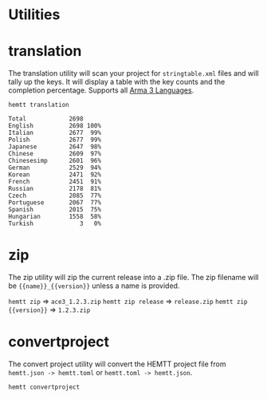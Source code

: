 # Utilities

# translation

The translation utility will scan your project for `stringtable.xml` files and will tally up the keys. It will display a table with the key counts and the completion percentage. Supports all [Arma 3 Languages](https://community.bistudio.com/wiki/Stringtable.xml#Supported_languages).

`hemtt translation`
```
Total            2698
English          2698 100%
Italian          2677  99%
Polish           2677  99%
Japanese         2647  98%
Chinese          2609  97%
Chinesesimp      2601  96%
German           2529  94%
Korean           2471  92%
French           2451  91%
Russian          2178  81%
Czech            2085  77%
Portuguese       2067  77%
Spanish          2015  75%
Hungarian        1558  58%
Turkish             3   0%
```

# zip

The zip utility will zip the current release into a .zip file. The zip filename will be `{{name}}_{{version}}` unless a name is provided.

`hemtt zip` => `ace3_1.2.3.zip`
`hemtt zip release` => `release.zip`
`hemtt zip {{version}}` => `1.2.3.zip`


# convertproject
The convert project utility will convert the HEMTT project file from `hemtt.json -> hemtt.toml` or `hemtt.toml -> hemtt.json`.

`hemtt convertproject`
